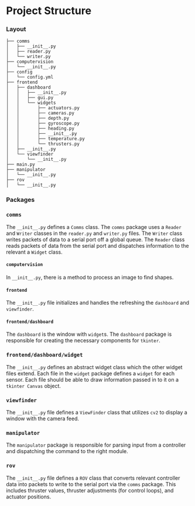 # Project Structure

### Layout
    
    ├── comms
    │   ├── __init__.py
    │   ├── reader.py
    │   └── writer.py
    ├── computervision
    │   └── __init__.py
    ├── config
    │   └── config.yml
    ├── frontend
    │   ├── dashboard
    │   │   ├── __init__.py
    │   │   ├── gui.py
    │   │   └── widgets
    │   │       ├── actuators.py
    │   │       ├── cameras.py
    │   │       ├── depth.py
    │   │       ├── gyroscope.py
    │   │       ├── heading.py
    │   │       ├── __init__.py
    │   │       ├── temperature.py
    │   │       └── thrusters.py
    │   ├── __init__.py
    │   └── viewfinder
    │       └── __init__.py
    ├── main.py
    ├── manipulator
    │   └── __init__.py
    ├── rov
    │   └── __init__.py


### Packages

### `comms`
The `__init__.py` defines a `Comms` class. The `comms` package uses a `Reader` and `Writer` classes
 in the `reader.py` and `writer.py` files. The `Writer` class writes packets of data to a serial port off a global queue.
 The `Reader` class reads packets of data from the serial port and dispatches information to the relevant a `Widget` class.

#### `computervision`
In `__init__.py`, there is a method to process an image to find shapes.

#### `frontend`
The `__init__.py` file initializes and handles the refreshing the `dashboard` and `viewfinder`.

#### `frontend/dashboard`
The `dashboard` is the window with `widget`s. The `dashboard` package is responsible for creating the necessary
components for `tkinter`.

### `frontend/dashboard/widget`
The `__init__.py` defines an abstract widget class which the other widget files extend. Each file in the 
`widget` package defines a `widget` for each sensor. Each file should be able to draw information passed in to it on a
`tkinter Canvas` object.

### `viewfinder`
The `__init__.py` file defines a `ViewFinder` class that utilizes `cv2` to display a window with the camera feed.

### `manipulator`
The `manipulator` package is responsible for parsing input from a controller and dispatching the command to the right module.

### `rov`
The `__init__.py` file defines a `ROV` class that converts relevant controller data into packets to write to the serial 
port via the `comms` package. This includes thruster values, thruster adjustments (for control loops), and actuator positions.
